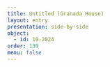 ```yaml
---
title: Untitled (Granada House)
layout: entry
presentation: side-by-side
object:
  - id: 19-2024
order: 139
menu: false
---
```








